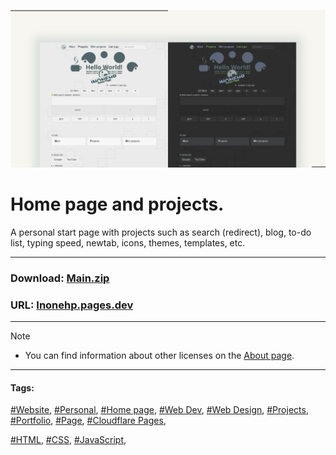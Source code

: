 <!-- README.md v.1.8.0 -->
  
![page with a light and dark theme and theme settings](/img/github-banner-settings.png)  
  
# Home page and projects.    

A personal start page with projects such as search (redirect), blog, to-do list, typing speed, newtab, icons, themes, templates, etc.
  
---
  
### Download: [Main.zip](https://github.com/inonehp/inonehp.pages.dev/archive/refs/heads/main.zip)  
### URL: [Inonehp.pages.dev](https://inonehp.pages.dev/)  
  
---
  
> [!NOTE]
> - You can find information about other licenses on the [About page](https://inonehp.pages.dev/about.html#license).
  
---
   
#### Tags:  
[#Website](https://github.com/topics/website),
[#Personal](https://github.com/topics/personal),
[#Home page](https://github.com/topics/homepage),
[#Web Dev](https://github.com/topics/webdev),
[#Web Design](https://github.com/topics/webdesign), 
[#Projects](https://github.com/topics/projects),
[#Portfolio](https://github.com/topics/portfolio),
[#Page](https://github.com/topics/page),
[#Cloudflare Pages](https://github.com/topics/cloudflare-pages),
  
[#HTML](https://github.com/topics/HTML),
[#CSS](https://github.com/topics/css),
[#JavaScript](https://github.com/topics/javascript),




